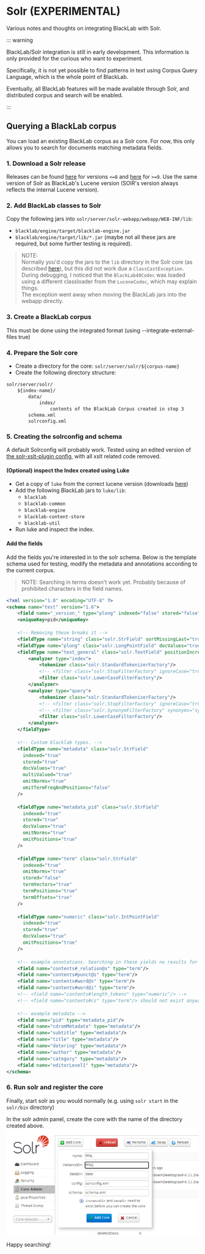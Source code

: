 # Solr (EXPERIMENTAL)

Various notes and thoughts on integrating BlackLab with Solr.

::: warning

BlackLab/Solr integration is still in early development. This information
is only provided for the curious who want to experiment.

Specifically, it is not yet possible to find patterns in text using Corpus Query
Language, which is the whole point of BlackLab.

Eventually, all BlackLab features will be made available through Solr, and distributed
corpus and search will be enabled.

:::

## Querying a BlackLab corpus

You can load an existing BlackLab corpus as a Solr core. For now, this only allows you to search for documents matching metadata fields.

### 1. Download a Solr release
Releases can be found [here](https://archive.apache.org/dist/lucene/solr/) for versions `<=8` and [here](https://archive.apache.org/dist/solr/solr/) for `>=9`.
Use the same version of Solr as BlackLab's Lucene version (SOlR's version always reflects the internal Lucene version).

### 2. Add BlackLab classes to Solr
Copy the following jars into `solr/server/solr-webapp/webapp/WEB-INF/lib`:
- `blacklab/engine/target/blacklab-engine.jar`
- `blacklab/engine/target/lib/*.jar` (maybe not all these jars are required, but some further testing is required).

> NOTE:  
Normally you'd copy the jars to the `lib` directory in the Solr core (as described [here](https://solr.apache.org/guide/8_4/libs.html#lib-directories)), but this did not work due a `ClassCastException`.  
During debugging, I noticed that the `BlackLab40Codec` was loaded using a different classloader from the `LuceneCodec`, which may explain things.  
The exception went away when moving the BlackLab jars into the webapp directly.

### 3. Create a BlackLab corpus
This must be done using the integrated format (using --integrate-external-files true)

### 4. Prepare the Solr core
- Create a directory for the core: `solr/server/solr/${corpus-name}`
- Create the following directory structure:
```
solr/server/solr/
    ${index-name}/
        data/
            index/
                contents of the BlackLab Corpus created in step 3
        schema.xml
        solrconfig.xml
```

### 5. Creating the solrconfig and schema

A default Solrconfig will probably work.
Tested using an edited version of [the solr-xslt-plugin config](https://github.com/instituutnederlandsetaal/solr-xslt-plugin/blob/0ee8901ba7cc215cebdf6372d9b9df8126fad59b/src/test/resources/solrDir/conf/solrconfig.xml), with all xslt related code removed.

#### (Optional) inspect the Index created using Luke
- Get a copy of `luke` from the correct lucene version (downloads [here](https://archive.apache.org/dist/lucene/java/))
- Add the following BlackLab jars to `luke/lib`:
    - `blacklab`
    - `blacklab-common`
    - `blacklab-engine`
    - `blacklab-content-store`
    - `blacklab-util`
- Run luke and inspect the index.

#### Add the fields
Add the fields you're interested in to the solr schema.
Below is the template schema used for testing, modify the metadata and annotations according to the current corpus.
> NOTE:
> Searching in terms doesn't work yet. Probably because of prohibited characters in the field names.

```xml
<?xml version="1.0" encoding="UTF-8" ?>
<schema name="test" version="1.6">
    <field name="_version_" type="plong" indexed="false" stored="false"/>
    <uniqueKey>pid</uniqueKey>
  
    <!-- Removing these breaks it -->
    <fieldType name="string" class="solr.StrField" sortMissingLast="true" />
    <fieldType name="plong" class="solr.LongPointField" docValues="true"/>
    <fieldType name="text_general" class="solr.TextField" positionIncrementGap="100">
        <analyzer type="index">
            <tokenizer class="solr.StandardTokenizerFactory"/>
            <!-- <filter class="solr.StopFilterFactory" ignoreCase="true" words="stopwords.txt" /> -->
            <filter class="solr.LowerCaseFilterFactory"/>
        </analyzer>
        <analyzer type="query">
            <tokenizer class="solr.StandardTokenizerFactory"/>
            <!-- <filter class="solr.StopFilterFactory" ignoreCase="true" words="stopwords.txt" /> -->
            <!-- <filter class="solr.SynonymFilterFactory" synonyms="synonyms.txt" ignoreCase="true" expand="true"/> -->
            <filter class="solr.LowerCaseFilterFactory"/>
        </analyzer>
    </fieldType>
    
    <!-- Custom blacklab types. -->
    <fieldType name="metadata" class="solr.StrField" 
      indexed="true"
      stored="true" 
      docValues="true"
      multiValued="true" 
      omitNorms="true" 
      omitTermFreqAndPositions="false"
    />

    <fieldType name="metadata_pid" class="solr.StrField" 
      indexed="true"
      stored="true" 
      docValues="true"
      omitNorms="true" 
      omitPositions="true"
    />

    <fieldType name="term" class="solr.StrField"
      indexed="true"
      omitNorms="true"
      stored="false"
      termVectors="true"
      termPositions="true"
      termOffsets="true"
    />

    <fieldType name="numeric" class="solr.IntPointField" 
      indexed="true"
      stored="true"
      docValues="true"
      omitPositions="true"
    />

    <!-- example annotations. Searching in these yields no results for some reason. -->
    <field name="contents#_relation@s" type="term"/>
    <field name="contents#punct@i" type="term"/>
    <field name="contents#word@s" type="term"/>
    <field name="contents#word@i" type="term"/>
    <!-- <field name="contents#length_tokens" type="numeric"/> -->
    <!-- <field name="contents#cs" type="term"/> should not exist anyway -->

    <!-- example metadata -->
    <field name="pid" type="metadata_pid"/>
    <field name="cdromMetadata" type="metadata"/>
    <field name="subtitle" type="metadata"/>
    <field name="title" type="metadata"/>
    <field name="datering" type="metadata"/>
    <field name="author" type="metadata"/>
    <field name="category" type="metadata"/>
    <field name="editorLevel1" type="metadata"/>
</schema>

``` 

### 6. Run solr and register the core

Finally, start solr as you would normally (e.g. using `solr start` in the `solr/bin` directory)

In the solr admin panel, create the core with the name of the directory created above.
![creating the core](./create-solr-core.png)

Happy searching!
